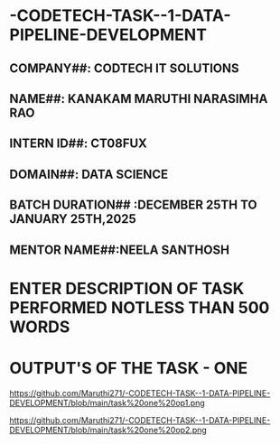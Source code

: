 # -CODETECH-TASK--1-DATA-PIPELINE-DEVELOPMENT

## COMPANY##: CODTECH IT SOLUTIONS

## NAME##: KANAKAM MARUTHI NARASIMHA RAO

## INTERN ID##: CT08FUX

## DOMAIN##: DATA SCIENCE

## BATCH DURATION## :DECEMBER 25TH TO JANUARY 25TH,2025

## MENTOR NAME##:NEELA SANTHOSH

# ENTER DESCRIPTION OF TASK PERFORMED NOTLESS THAN 500 WORDS

# OUTPUT'S OF THE TASK - ONE

https://github.com/Maruthi271/-CODETECH-TASK--1-DATA-PIPELINE-DEVELOPMENT/blob/main/task%20one%20op1.png

https://github.com/Maruthi271/-CODETECH-TASK--1-DATA-PIPELINE-DEVELOPMENT/blob/main/task%20one%20op2.png

